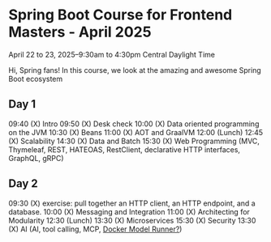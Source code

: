 # Spring Boot Course for Frontend Masters - April 2025

April 22 to 23, 2025–9:30am to 4:30pm Central Daylight Time

Hi, Spring fans! In this course, we look at the amazing and awesome Spring Boot ecosystem

## Day 1
09:40    (X) Intro
09:50    (X) Desk check
10:00    (X) Data oriented programming on the JVM
10:30    (X) Beans
11:00    (X) AOT and GraalVM
12:00    (Lunch)
12:45    (X) Scalability
14:30    (X) Data and Batch
15:30    (X) Web Programming (MVC, Thymeleaf, REST, HATEOAS, RestClient, declarative HTTP interfaces, GraphQL, gRPC)

## Day 2
09:30 	 (X) exercise: pull together an HTTP client, an HTTP endpoint, and a database. 
10:00 	 (X) Messaging and Integration
11:00    (X) Architecting for Modularity
12:30    (Lunch)
13:30    (X) Microservices
15:30    (X) Security
13:30    (X) AI (AI, tool calling, MCP, [Docker Model Runner?](https://spring.io/blog/2025/04/10/spring-ai-docker-model-runner))

